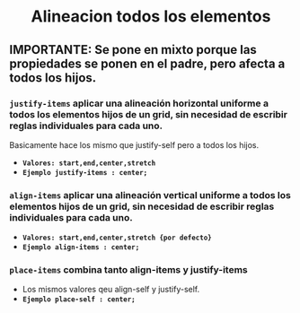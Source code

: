 <div align="center">

# Alineacion todos los elementos

</div>

## IMPORTANTE: Se pone en mixto porque las propiedades se ponen en el padre, pero afecta a todos los hijos.

### **``justify-items``** aplicar una alineación horizontal uniforme a todos los elementos hijos de un grid, sin necesidad de escribir reglas individuales para cada uno. 

Basicamente hace los mismo que justify-self pero a todos los hijos.

- **``Valores: start,end,center,stretch``**
- **``Ejemplo justify-items : center;``**

### **``align-items``** aplicar una alineación vertical uniforme a todos los elementos hijos de un grid, sin necesidad de escribir reglas individuales para cada uno. 

- **``Valores: start,end,center,stretch {por defecto}``**
- **``Ejemplo align-items : center;``**

### **``place-items``** combina tanto align-items y justify-items

- Los mismos valores qeu align-self y justify-self.  
- **``Ejemplo place-self : center;``**



